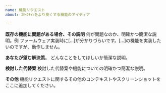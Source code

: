 ```yaml
---
name: 機能リクエスト
about: ｽﾀｯｸﾁｬﾝをより良くする機能のアイディア

---
```


**既存の機能に問題がある場合、その説明**
何が問題なのか、明確かつ簡潔な説明。例 ファームウェア実装時に[...]が分かりづらいです。[...]の機能を実装したいのですが、動作しません。

**あなたが望む解決策**。
どんなことをしてほしいか簡潔な説明。

**検討した代替案**
検討した代替案や機能についての明確かつ簡潔な説明。

**その他**
機能リクエストに関するその他のコンテキストやスクリーンショットをここに追加してください。
